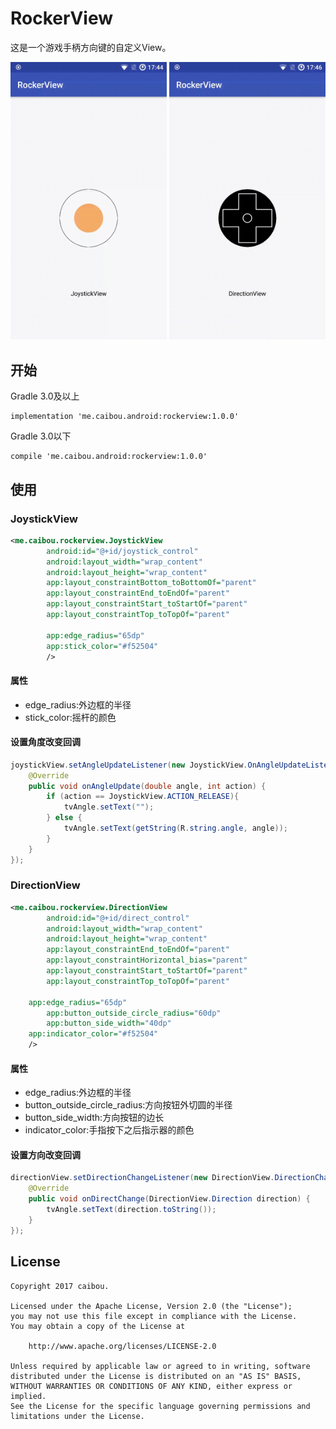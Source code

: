 # RockerView

这是一个游戏手柄方向键的自定义View。

<img src="art/JoystickView.gif" alt="JoystickView" width=250>  <img src="art/DirectionView.gif" alt="DirectionView" width=250/>

  

## 开始

Gradle 3.0及以上

```
implementation 'me.caibou.android:rockerview:1.0.0'
```

Gradle 3.0以下

```
compile 'me.caibou.android:rockerview:1.0.0'
```

  

## 使用

### JoystickView

```xml
<me.caibou.rockerview.JoystickView
        android:id="@+id/joystick_control"
        android:layout_width="wrap_content"
        android:layout_height="wrap_content"
        app:layout_constraintBottom_toBottomOf="parent"
        app:layout_constraintEnd_toEndOf="parent"
        app:layout_constraintStart_toStartOf="parent"
        app:layout_constraintTop_toTopOf="parent"
                               
        app:edge_radius="65dp"
        app:stick_color="#f52504"
        />
```

#### 属性

* edge_radius:外边框的半径
* stick_color:摇杆的颜色



#### 设置角度改变回调

```java
joystickView.setAngleUpdateListener(new JoystickView.OnAngleUpdateListener() {
  	@Override
    public void onAngleUpdate(double angle, int action) {
    	if (action == JoystickView.ACTION_RELEASE){
        	tvAngle.setText("");
        } else {
            tvAngle.setText(getString(R.string.angle, angle));
        }
    }
});
```



 

### DirectionView

```xml
<me.caibou.rockerview.DirectionView
        android:id="@+id/direct_control"
        android:layout_width="wrap_content"
        android:layout_height="wrap_content"
        app:layout_constraintEnd_toEndOf="parent"
        app:layout_constraintHorizontal_bias="parent"
        app:layout_constraintStart_toStartOf="parent"
        app:layout_constraintTop_toTopOf="parent"
        
	app:edge_radius="65dp"
        app:button_outside_circle_radius="60dp"
        app:button_side_width="40dp"
	app:indicator_color="#f52504"
	/>
```

#### 属性

* edge_radius:外边框的半径
* button_outside_circle_radius:方向按钮外切圆的半径
* button_side_width:方向按钮的边长
* indicator_color:手指按下之后指示器的颜色



#### 设置方向改变回调

```java
directionView.setDirectionChangeListener(new DirectionView.DirectionChangeListener() {
	@Override
    public void onDirectChange(DirectionView.Direction direction) {
    	tvAngle.setText(direction.toString());
    }
});
```

   

 

## License

```
Copyright 2017 caibou.

Licensed under the Apache License, Version 2.0 (the "License");
you may not use this file except in compliance with the License.
You may obtain a copy of the License at

    http://www.apache.org/licenses/LICENSE-2.0

Unless required by applicable law or agreed to in writing, software
distributed under the License is distributed on an "AS IS" BASIS,
WITHOUT WARRANTIES OR CONDITIONS OF ANY KIND, either express or implied.
See the License for the specific language governing permissions and
limitations under the License.
```
